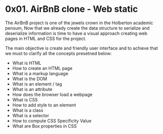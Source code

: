 # 0x01. AirBnB clone - Web static

The AirBnB project is one of the jewels crown in the Holberton academic pensum, Now that we already create the data structure to serialize and deserialize information is time to have a visual approach creating web pages in HTML and CSS for the project.

The main objective is create and friendly user interface and to achieve that we must to clarify all the concepts presetned below:
-   What is HTML
-   How to create an HTML page
-   What is a markup language
-   What is the DOM
-   What is an element / tag
-   What is an attribute
-   How does the browser load a webpage
-   What is CSS
-   How to add style to an element
-   What is a class
-   What is a selector
-   How to compute CSS Specificity Value
-   What are Box properties in CSS